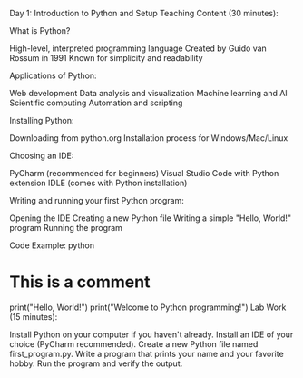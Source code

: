 Day 1: Introduction to Python and Setup
Teaching Content (30 minutes):

What is Python?

High-level, interpreted programming language
Created by Guido van Rossum in 1991
Known for simplicity and readability


Applications of Python:

Web development
Data analysis and visualization
Machine learning and AI
Scientific computing
Automation and scripting


Installing Python:

Downloading from python.org
Installation process for Windows/Mac/Linux


Choosing an IDE:

PyCharm (recommended for beginners)
Visual Studio Code with Python extension
IDLE (comes with Python installation)


Writing and running your first Python program:

Opening the IDE
Creating a new Python file
Writing a simple "Hello, World!" program
Running the program



Code Example:
python

# This is a comment
print("Hello, World!")
print("Welcome to Python programming!")
Lab Work (15 minutes):

Install Python on your computer if you haven't already.
Install an IDE of your choice (PyCharm recommended).
Create a new Python file named first_program.py.
Write a program that prints your name and your favorite hobby.
Run the program and verify the output.





